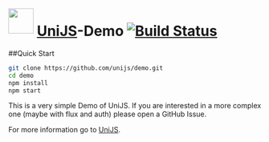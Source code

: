 # <img src="https://avatars0.githubusercontent.com/u/13003405?v=3&s=100" height="50" style="position: relative; top: -5px;" alt=""> [UniJS](https://github.com/unijs/unijs)-Demo [![Build Status](https://travis-ci.org/unijs/demo.svg?branch=master)](https://travis-ci.org/unijs/demo)

##Quick Start

```sh
git clone https://github.com/unijs/demo.git
cd demo
npm install
npm start
```

This is a very simple Demo of UniJS. If you are interested in a more complex one (maybe with flux and auth) please open a GitHub Issue.

For more information go to [UniJS](https://github.com/unijs/unijs).
